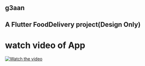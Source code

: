## g3aan

## A Flutter FoodDelivery project(Design Only) 

# watch video of App

[![Watch the video](https://i.ibb.co/JqKj1wv/Screenshot-20190918-112520-com-android-chrome.jpg) ](https://vimeo.com/360751667)

